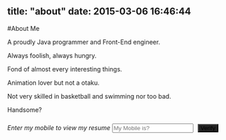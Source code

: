 title: "about"
date: 2015-03-06 16:46:44
---

#About Me

A proudly Java programmer and Front-End engineer.

Always foolish, always hungry.

Fond of almost every interesting things.

Animation lover but not a otaku.

Not very skilled in basketball and swimming nor too bad.

Handsome?

_Enter my mobile to view my resume_
<input id="mobi_num" placeholder="My Mobile is?"></input><button class="brand verify" onclick="$.getScript('/scripts/checkMobile.js',function(){checkMobile('mobi_num')})" ripple="0">Verify</button>
<style>
	#posts{
		text-align: center;
	}
	.brand.verify{
		margin: 10px;
		background: #222;
		padding: 0px 5px 0px 5px;
	}
</style>